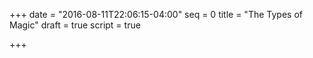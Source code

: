 +++
date = "2016-08-11T22:06:15-04:00"
seq = 0
title = "The Types of Magic"
draft = true
script = true

+++


<svg class='block'></svg>
